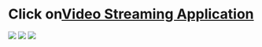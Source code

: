 # Click on<a href="https://creative-kheer-a843b8.netlify.app/" >Video Streaming Application</a>


![](https://github.com/b0n21en5/video_streaming_application/blob/main/overview/ov.png)
![](https://github.com/b0n21en5/video_streaming_application/blob/main/overview/ov2.png)
![](https://github.com/b0n21en5/video_streaming_application/blob/main/overview/ov3.png)

